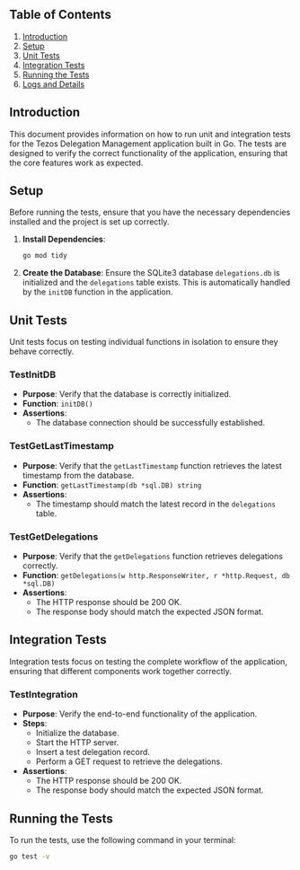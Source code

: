 
## Table of Contents

1. [Introduction](#introduction)
2. [Setup](#setup)
3. [Unit Tests](#unit-tests)
4. [Integration Tests](#integration-tests)
5. [Running the Tests](#running-the-tests)
6. [Logs and Details](#logs-and-details)

## Introduction

This document provides information on how to run unit and integration tests for the Tezos Delegation Management application built in Go. The tests are designed to verify the correct functionality of the application, ensuring that the core features work as expected.

## Setup

Before running the tests, ensure that you have the necessary dependencies installed and the project is set up correctly.

1. **Install Dependencies**:
    ```sh
    go mod tidy
    ```

2. **Create the Database**:
    Ensure the SQLite3 database `delegations.db` is initialized and the `delegations` table exists. This is automatically handled by the `initDB` function in the application.

## Unit Tests

Unit tests focus on testing individual functions in isolation to ensure they behave correctly.

### TestInitDB

- **Purpose**: Verify that the database is correctly initialized.
- **Function**: `initDB()`
- **Assertions**:
  - The database connection should be successfully established.

### TestGetLastTimestamp

- **Purpose**: Verify that the `getLastTimestamp` function retrieves the latest timestamp from the database.
- **Function**: `getLastTimestamp(db *sql.DB) string`
- **Assertions**:
  - The timestamp should match the latest record in the `delegations` table.

### TestGetDelegations

- **Purpose**: Verify that the `getDelegations` function retrieves delegations correctly.
- **Function**: `getDelegations(w http.ResponseWriter, r *http.Request, db *sql.DB)`
- **Assertions**:
  - The HTTP response should be 200 OK.
  - The response body should match the expected JSON format.

## Integration Tests

Integration tests focus on testing the complete workflow of the application, ensuring that different components work together correctly.

### TestIntegration

- **Purpose**: Verify the end-to-end functionality of the application.
- **Steps**:
  - Initialize the database.
  - Start the HTTP server.
  - Insert a test delegation record.
  - Perform a GET request to retrieve the delegations.
- **Assertions**:
  - The HTTP response should be 200 OK.
  - The response body should match the expected JSON format.

## Running the Tests

To run the tests, use the following command in your terminal:

```sh
go test -v
